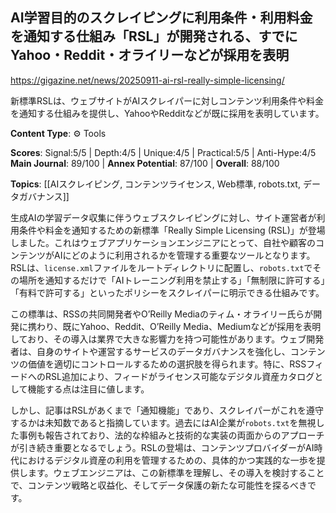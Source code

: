 ## AI学習目的のスクレイピングに利用条件・利用料金を通知する仕組み「RSL」が開発される、すでにYahoo・Reddit・オライリーなどが採用を表明

https://gigazine.net/news/20250911-ai-rsl-really-simple-licensing/

新標準RSLは、ウェブサイトがAIスクレイパーに対しコンテンツ利用条件や料金を通知する仕組みを提供し、YahooやRedditなどが既に採用を表明しています。

**Content Type**: ⚙️ Tools

**Scores**: Signal:5/5 | Depth:4/5 | Unique:4/5 | Practical:5/5 | Anti-Hype:4/5
**Main Journal**: 89/100 | **Annex Potential**: 87/100 | **Overall**: 88/100

**Topics**: [[AIスクレイピング, コンテンツライセンス, Web標準, robots.txt, データガバナンス]]

生成AIの学習データ収集に伴うウェブスクレイピングに対し、サイト運営者が利用条件や料金を通知するための新標準「Really Simple Licensing (RSL)」が登場しました。これはウェブアプリケーションエンジニアにとって、自社や顧客のコンテンツがAIにどのように利用されるかを管理する重要なツールとなります。RSLは、`license.xml`ファイルをルートディレクトリに配置し、`robots.txt`でその場所を通知するだけで「AIトレーニング利用を禁止する」「無制限に許可する」「有料で許可する」といったポリシーをスクレイパーに明示できる仕組みです。

この標準は、RSSの共同開発者やO’Reilly Mediaのティム・オライリー氏らが開発に携わり、既にYahoo、Reddit、O’Reilly Media、Mediumなどが採用を表明しており、その導入は業界で大きな影響力を持つ可能性があります。ウェブ開発者は、自身のサイトや運営するサービスのデータガバナンスを強化し、コンテンツの価値を適切にコントロールするための選択肢を得られます。特に、RSSフィードへのRSL追加により、フィードがライセンス可能なデジタル資産カタログとして機能する点は注目に値します。

しかし、記事はRSLがあくまで「通知機能」であり、スクレイパーがこれを遵守するかは未知数であると指摘しています。過去にはAI企業が`robots.txt`を無視した事例も報告されており、法的な枠組みと技術的な実装の両面からのアプローチが引き続き重要となるでしょう。RSLの登場は、コンテンツプロバイダーがAI時代におけるデジタル資産の利用を管理するための、具体的かつ実践的な一歩を提供します。ウェブエンジニアは、この新標準を理解し、その導入を検討することで、コンテンツ戦略と収益化、そしてデータ保護の新たな可能性を探るべきです。